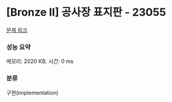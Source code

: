 # [Bronze II] 공사장 표지판 - 23055 

[문제 링크](https://www.acmicpc.net/problem/23055) 

### 성능 요약

메모리: 2020 KB, 시간: 0 ms

### 분류

구현(implementation)

